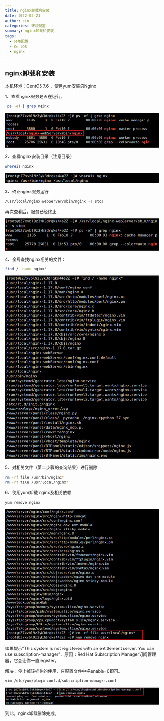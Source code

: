 ```yaml
---
title: nginx卸载和安装
date: 2022-02-21
author: sin
categories: 环境配置
summary: nginx卸载和安装
tags: 
  - 环境配置
  - CentOS
  - nginx
---
```


## nginx卸载和安装

本机环境：CentOS 7.6 ，使用yum安装的Nginx

1、查看nginx服务是否在运行。

```BASH
 ps -ef | grep nginx
```

<img src="https://raw.githubusercontent.com/c-sin7/picgoIMG/main/image-20230221185727539.png" alt="image-20230221185727539" style="zoom:80%;" />

2、查看nginx安装目录（注意目录）

```bash
whereis nginx
```

<img src="https://raw.githubusercontent.com/c-sin7/picgoIMG/main/image-20230221185825023.png" alt="image-20230221185825023" style="zoom:80%;" />

3、终止nginx服务运行

```bash
/usr/local/nginx-webServer/sbin/nginx -s stop
```

再次查看后，服务已经终止

<img src="https://raw.githubusercontent.com/c-sin7/picgoIMG/main/image-20230221185908842.png" alt="image-20230221185908842" style="zoom:80%;" />

4、全局查找nginx相关的文件：

```bash
find / -name nginx*
```

<img src="https://raw.githubusercontent.com/c-sin7/picgoIMG/main/image-20230221185937683.png" alt="image-20230221185937683" style="zoom:80%;" />

5、对相关文件（第二步骤的查询结果）进行删除

```bash
rm -rf file /usr/bin/nginx*
rm -rf file /usr/local/nginx*
```

6、使用yum卸载 nginx及相关依赖

```bash
yum remove nginx
```

<img src="https://raw.githubusercontent.com/c-sin7/picgoIMG/main/image-20230221190125106.png" alt="image-20230221190125106" style="zoom:80%;" />

如果提示"This system is not registered with an entitlement server. You can use subscription-manager"，原因：Red Hat Subscription Manager订阅管理器，它会让你一直register。

解决：停止掉该插件的使用，在配置文件中把enable=0即可。

```bash
vim /etc/yum/pluginconf.d/subscription-manager.conf
```

<img src="https://raw.githubusercontent.com/c-sin7/picgoIMG/main/image-20230221190800936.png" alt="image-20230221190800936" style="zoom:80%;" />

到此，nginx卸载删除完成。


